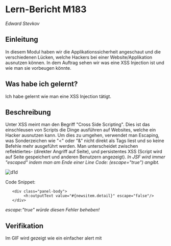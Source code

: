# Lern-Bericht M183
*Edward Stevkov*
## Einleitung

In diesem Modul haben wir die Applikationssicherheit angeschaut und die verschiedenen Lücken, welche Hackers bei einer Website/Applikation ausnutzen können. In dem Auftrag sehen wir was eine XSS Injection ist und wie man sie vorbeugen könnte.

## Was habe ich gelernt?

Ich habe gelernt wie man eine XSS Injection tätigt.

## Beschreibung

Unter XSS meint man den Begriff "Cross Side Scripting". Dies ist das einschleusen von Scripts die Dinge ausführen auf Websites, welche ein Hacker ausnutzen kann. Um dies zu umgehen, verwendet man Escaping, was Sonderzeichen wie "<" oder "&" nicht direkt als Tags liest und so keine Befehle mehr ausgeführt werden. Man unterscheidet zwischen reflektiertes- (direkter Angriff auf Seite), und persistentes XSS (Script wird auf Seite gespeichert und anderen Benutzern angezeigt). *In JSF wird immer "escaped" indem man am Ende einer Line Code: (escape="true") angibt.*

![d1d](https://user-images.githubusercontent.com/47601770/207862335-fac5876f-1dd8-45e1-8014-b62cc589ead6.gif)

Code Snippet:
```
   <div class="panel-body">
        <h:outputText value="#{newsitem.detail}" escape="false"/>
   </div> 
```
*escape:"true" würde diesen Fehler beheben!*

## Verifikation

Im GIF wird gezeigt wie ein einfacher alert mit <script> Tags ausgeführt wird und der Pop-Up auf der Site angezeigt wird. Der Code Snippet zeigt auch wo im Code das escaping ausgeschaltet ist und wo man es ändern könnte.

# Reflektion zum Arbeitsprozess

👍 Ich habe relativ schnell das Prinzip von Cross Side Scripting verstanden und anwenden können.

👎 Ich habe das Word Dokument nicht ganz durchgearbeitet und habe nur die interessanten "praktischen" Aufgaben durchgearbeitet.


**Für das nächste Mal nehme ich mir vor, alle Word Dokumente von Aufgabe zu Aufgabe durchzuarbeiten, ausser es wird uns anders mitgeteilt! ** 

